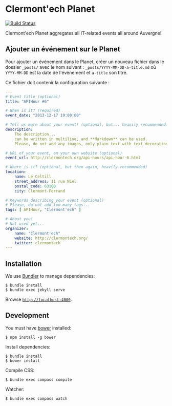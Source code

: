Clermont'ech Planet
===================

[![Build
Status](https://travis-ci.org/clermontech/planet.svg?branch=gh-pages)](https://travis-ci.org/clermontech/planet)


Clermont'ech Planet aggregates all IT-related events all around Auvergne!


Ajouter un événement sur le Planet
----------------------------------

Pour ajouter un événement dans le Planet, créer un nouveau fichier dans le
dossier `_posts/` avec le nom suivant : `_posts/YYYY-MM-DD-a-title.md` où
`YYYY-MM-DD` est la date de l'événement et `a-title` son titre.

Ce fichier doit contenir la configuration suivante :

```yaml
---
# Event title (optional)
title: "APIHour #6"

# When is it? (required)
event_date: "2013-12-17 19:00:00"

# Tell us more about your event! (optional, but... heavily recommended)
description:
    The description...
    can be written in multiline, and **Markdown** can be used.
    Please, do not add any images, only plain text with text decoration.

# URL of your event, on your own website (optional)
event_url: http://clermontech.org/api-hours/api-hour-6.html

# Where is it? (optional, but then again, heavily recommended)
location:
    name: Le Celtill
    street_address: 11 rue Niel
    postal_code: 63100
    city: Clermont-Ferrand

# Keywords describing your event (optional)
# Please, do not add too many tags...
tags: [ APIHour, "Clermont'ech" ]

# About you!
# Not used yet...
organizer:
    name: "Clermont'ech"
    website: http://clermontech.org/
    twitter: clermontech
---
```


Installation
------------

We use [Bundler](http://bundler.io/) to manage dependencies:

    $ bundle install
    $ bundle exec jekyll serve

Browse [`http://localhost:4000`](http://localhost:4000).


Development
-----------

You must have [bower](http://bower.io/) installed:

    $ npm install -g bower

Install dependencies:

    $ bundle install
    $ bower install

Compile CSS:

    $ bundle exec compass compile

Watcher:

    $ bundle exec compass watch
